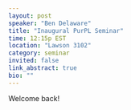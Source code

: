 ```yaml
---
layout: post
speaker: "Ben Delaware"
title: "Inaugural PurPL Seminar"
time: 12:15p EST
location: "Lawson 3102"
category: seminar
invited: false
link_abstract: true
bio: ""
---
```

Welcome back!
